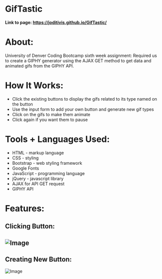 # GifTastic

**Link to page: https://joditivis.github.io/GifTastic/**

# About:
University of Denver Coding Bootcamp sixth week assignment: Required us to create a GIPHY generator using the AJAX GET method to get data and animated gifs from the GIPHY API.

# How It Works:
- Click the existing buttons to display the gifs related to its type named on the button
- Use the input form to add your own button and generate new gif types
- Click on the gifs to make them animate
- Click again if you want them to pause

# Tools + Languages Used:
* HTML - markup language
* CSS - styling
* Bootstrap - web styling framework
* Google Fonts
* JavaScript - programming language
* jQuery - javascript library
* AJAX for API GET request 
* GIPHY API

# Features:

## Clicking Button:
![Image](assets/images/giphy1.gif)
---
## Creating New Button:
![Image](assets/images/giphy2.gif)